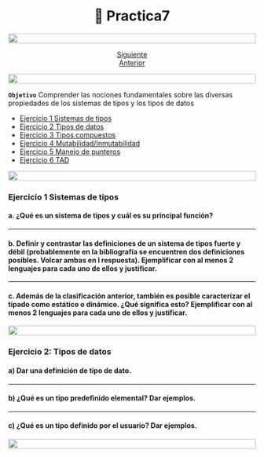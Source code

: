 <h1 align="center"> 📝 Practica7</h1>

<img src= 'https://i.gifer.com/origin/8c/8cd3f1898255c045143e1da97fbabf10_w200.gif' height="20" width="100%">

<div align="center">

[Siguiente](/Documentos/Practica6.md)<br>
[Anterior](/Documentos/Practica8.md)

</div>

<img src= 'https://i.gifer.com/origin/8c/8cd3f1898255c045143e1da97fbabf10_w200.gif' height="20" width="100%">

**`Objetivo`** Comprender las nociones fundamentales sobre las diversas propiedades de los sistemas de tipos y los tipos de datos

- [Ejercicio 1 Sistemas de tipos](#ejercicio-1)
- [Ejercicio 2 Tipos de datos](#ejercicio-2)
- [Ejercicio 3 Tipos compuestos](#ejercicio-3)
- [Ejercicio 4 Mutabilidad/Inmutabilidad](#ejercicio-4)
- [Ejercicio 5 Manejo de punteros](#ejercicio-5)
- [Ejercicio 6 TAD](#ejercicio-6)

<img src= 'https://i.gifer.com/origin/8c/8cd3f1898255c045143e1da97fbabf10_w200.gif' height="20" width="100%">

### Ejercicio 1 Sistemas de tipos

#### a. ¿Qué es un sistema de tipos y cuál es su principal función?

---

#### b. Definir y contrastar las definiciones de un sistema de tipos fuerte y débil (probablemente en la bibliografía se encuentren dos definiciones posibles. Volcar ambas en l respuesta). Ejemplificar con al menos 2 lenguajes para cada uno de ellos y justificar.

---

#### c. Además de la clasificación anterior, también es posible caracterizar el tipado como estático o dinámico. ¿Qué significa esto? Ejemplificar con al menos 2 lenguajes para cada uno de ellos y justificar.


<img src= 'https://i.gifer.com/origin/8c/8cd3f1898255c045143e1da97fbabf10_w200.gif' height="20" width="100%">

### Ejercicio 2: Tipos de datos

#### a) Dar una definición de tipo de dato.

---

#### b) ¿Qué es un tipo predefinido elemental? Dar ejemplos.

---

#### c) ¿Qué es un tipo definido por el usuario? Dar ejemplos.

<img src= 'https://i.gifer.com/origin/8c/8cd3f1898255c045143e1da97fbabf10_w200.gif' height="20" width="100%">
